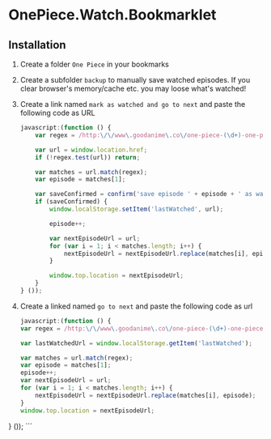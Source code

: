 # OnePiece.Watch.Bookmarklet

## Installation

1. Create a folder `One Piece` in your bookmarks
2. Create a subfolder `backup` to manually save watched episodes. If you clear browser's memory/cache etc. you may loose what's watched!
3. Create a link named `mark as watched and go to next` and paste the following code as URL

    ```javascript
    javascript:(function () {
        var regex = /http:\/\/www\.goodanime\.co\/one-piece-(\d+)-one-piece-(\d+)/;

        var url = window.location.href;
        if (!regex.test(url)) return;

        var matches = url.match(regex);
        var episode = matches[1];

        var saveConfirmed = confirm('save episode ' + episode + ' as watched and go to next?');
        if (saveConfirmed) {
            window.localStorage.setItem('lastWatched', url);

            episode++;

            var nextEpisodeUrl = url;        
            for (var i = 1; i < matches.length; i++) {
                nextEpisodeUrl = nextEpisodeUrl.replace(matches[i], episode);
            }

            window.top.location = nextEpisodeUrl;
        }
    } ());
    ```
    
4. Create a linked named `go to next` and paste the following code as url

    ```javascript
    javascript:(function () {
    var regex = /http:\/\/www\.goodanime\.co\/one-piece-(\d+)-one-piece-(\d+)/;

    var lastWatchedUrl = window.localStorage.getItem('lastWatched');

    var matches = url.match(regex);
    var episode = matches[1];
    episode++;
    var nextEpisodeUrl = url;
    for (var i = 1; i < matches.length; i++) {
        nextEpisodeUrl = nextEpisodeUrl.replace(matches[i], episode);
    }
    window.top.location = nextEpisodeUrl;
} ());
    ```
